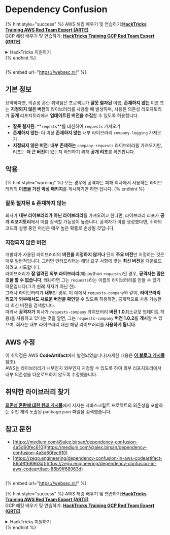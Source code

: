 # Dependency Confusion

{% hint style="success" %}
AWS 해킹 배우기 및 연습하기:<img src="/.gitbook/assets/arte.png" alt="" data-size="line">[**HackTricks Training AWS Red Team Expert (ARTE)**](https://training.hacktricks.xyz/courses/arte)<img src="/.gitbook/assets/arte.png" alt="" data-size="line">\
GCP 해킹 배우기 및 연습하기: <img src="/.gitbook/assets/grte.png" alt="" data-size="line">[**HackTricks Training GCP Red Team Expert (GRTE)**<img src="/.gitbook/assets/grte.png" alt="" data-size="line">](https://training.hacktricks.xyz/courses/grte)

<details>

<summary>HackTricks 지원하기</summary>

* [**구독 계획**](https://github.com/sponsors/carlospolop) 확인하기!
* **💬 [**Discord 그룹**](https://discord.gg/hRep4RUj7f) 또는 [**텔레그램 그룹**](https://t.me/peass)에 참여하거나 **Twitter** 🐦 [**@hacktricks\_live**](https://twitter.com/hacktricks\_live)**를 팔로우하세요.**
* **[**HackTricks**](https://github.com/carlospolop/hacktricks) 및 [**HackTricks Cloud**](https://github.com/carlospolop/hacktricks-cloud) 깃허브 리포지토리에 PR을 제출하여 해킹 트릭을 공유하세요.**

</details>
{% endhint %}

<figure><img src="https://pentest.eu/RENDER_WebSec_10fps_21sec_9MB_29042024.gif" alt=""><figcaption></figcaption></figure>

{% embed url="https://websec.nl/" %}


## 기본 정보

요약하자면, 의존성 혼란 취약점은 프로젝트가 **잘못 철자된** 이름, **존재하지 않는** 이름 또는 **지정되지 않은 버전**의 라이브러리를 사용할 때 발생하며, 사용된 의존성 리포지토리가 **공개** 리포지토리에서 **업데이트된 버전을 수집**할 수 있도록 허용합니다.

* **잘못 철자된**: **`reqests`**를 대신하여 `requests` 가져오기
* **존재하지 않는**: 더 이상 **존재하지 않는** 내부 라이브러리 `company-logging` 가져오기
* **지정되지 않은 버전**: **내부** **존재하는** `company-requests` 라이브러리를 가져오지만, 리포는 **더 큰 버전**이 있는지 확인하기 위해 **공개 리포**를 확인합니다.

## 악용

{% hint style="warning" %}
모든 경우에 공격자는 피해 회사에서 사용하는 라이브러리의 **이름을 가진 악성 패키지**를 게시하기만 하면 됩니다.
{% endhint %}

### 잘못 철자된 & 존재하지 않는

회사가 **내부 라이브러리가 아닌 라이브러리**를 가져오려고 한다면, 라이브러리 리포가 **공개 리포지토리**에서 이를 검색할 가능성이 높습니다. 공격자가 이를 생성했다면, 귀하의 코드와 실행 중인 머신은 매우 높은 확률로 손상될 것입니다.

### 지정되지 않은 버전

개발자가 사용된 라이브러리의 **버전을 지정하지 않거나** 단지 **주요 버전**만 지정하는 것은 매우 일반적입니다. 그러면 인터프리터는 해당 요구 사항에 맞는 **최신 버전**을 다운로드하려고 시도합니다.\
라이브러리가 **잘 알려진 외부 라이브러리**(예: python `requests`)인 경우, **공격자는 많은 것을 할 수 없습니다**, 왜냐하면 그는 `requests`라는 이름의 라이브러리를 만들 수 없기 때문입니다(그가 원래 저자가 아닌 한).\
그러나 라이브러리가 **내부**인 경우, 이 예에서 `requests-company`와 같이, **라이브러리 리포**가 **외부에서도 새로운 버전을 확인**할 수 있도록 허용하면, 공개적으로 사용 가능한 더 최신 버전을 검색합니다.\
따라서 **공격자가** 회사가 `requests-company` 라이브러리 **버전 1.0.1**(소규모 업데이트 허용)을 사용하고 있다는 것을 알면, 그는 `requests-company` **버전 1.0.2**를 **게시**할 수 있으며, 회사는 내부 라이브러리 대신 해당 라이브러리를 **사용하게 됩니다**.

## AWS 수정

이 취약점은 AWS **CodeArtifact**에서 발견되었습니다(자세한 내용은 [**이 블로그 게시물**](https://zego.engineering/dependency-confusion-in-aws-codeartifact-86b9ff68963d) 참조).\
AWS는 라이브러리가 내부인지 외부인지 지정할 수 있도록 하여 외부 리포지토리에서 내부 의존성을 다운로드하지 않도록 수정했습니다.

## 취약한 라이브러리 찾기

[**의존성 혼란에 대한 원래 게시물**](https://medium.com/@alex.birsan/dependency-confusion-4a5d60fec610)에서 저자는 자바스크립트 프로젝트의 의존성을 포함하는 수천 개의 노출된 package.json 파일을 검색했습니다.

## 참고 문헌

* [https://medium.com/@alex.birsan/dependency-confusion-4a5d60fec610](https://medium.com/@alex.birsan/dependency-confusion-4a5d60fec610)
* [https://zego.engineering/dependency-confusion-in-aws-codeartifact-86b9ff68963d](https://zego.engineering/dependency-confusion-in-aws-codeartifact-86b9ff68963d)

<figure><img src="https://pentest.eu/RENDER_WebSec_10fps_21sec_9MB_29042024.gif" alt=""><figcaption></figcaption></figure>

{% embed url="https://websec.nl/" %}

{% hint style="success" %}
AWS 해킹 배우기 및 연습하기:<img src="/.gitbook/assets/arte.png" alt="" data-size="line">[**HackTricks Training AWS Red Team Expert (ARTE)**](https://training.hacktricks.xyz/courses/arte)<img src="/.gitbook/assets/arte.png" alt="" data-size="line">\
GCP 해킹 배우기 및 연습하기: <img src="/.gitbook/assets/grte.png" alt="" data-size="line">[**HackTricks Training GCP Red Team Expert (GRTE)**<img src="/.gitbook/assets/grte.png" alt="" data-size="line">](https://training.hacktricks.xyz/courses/grte)

<details>

<summary>HackTricks 지원하기</summary>

* [**구독 계획**](https://github.com/sponsors/carlospolop) 확인하기!
* **💬 [**Discord 그룹**](https://discord.gg/hRep4RUj7f) 또는 [**텔레그램 그룹**](https://t.me/peass)에 참여하거나 **Twitter** 🐦 [**@hacktricks\_live**](https://twitter.com/hacktricks\_live)**를 팔로우하세요.**
* **[**HackTricks**](https://github.com/carlospolop/hacktricks) 및 [**HackTricks Cloud**](https://github.com/carlospolop/hacktricks-cloud) 깃허브 리포지토리에 PR을 제출하여 해킹 트릭을 공유하세요.**

</details>
{% endhint %}
